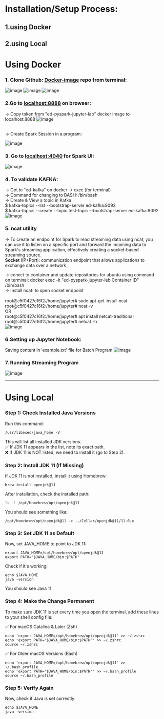 # Installation/Setup Process:
## 1.using Docker <br>
## 2.using Local <br>


# Using Docker
### 1. Clone Github: [Docker-image](https://github.com/subhamkharwal/docker-images?tab=readme-ov-file)  repo from terminal:
![image](https://github.com/user-attachments/assets/5327789f-f0bf-4193-a09b-985f8502f9cc)
![image](https://github.com/user-attachments/assets/70e3b59f-a72f-489a-8683-1a648a32f467)
![image](https://github.com/user-attachments/assets/70956a02-14a7-41cb-96c5-7c95d084ea59)


### 2.Go to [localhost:8888](http://localhost:8888/) on browser:

-> Copy token from "ed-pyspark-jupyter-lab" docker image to localhost:8888
![image](https://github.com/user-attachments/assets/69566675-24ce-40c8-8664-76344e3bbdb6)

<br>
-> Create Spark Session in a program:

![image](https://github.com/user-attachments/assets/4058eb47-0863-4860-9c8b-e6819afe91fc)

### 3. Go to [localhost:4040](http://localhost:4040/) for Spark UI:
![image](https://github.com/user-attachments/assets/6c2f6ba7-ef48-4233-a763-f926f439de5b)

### 4. To validate KAFKA:
   -> Got to "ed-kafka" on docker -> exec (for terminal) <br>
   -> Command for changing to BASH: /bin/bash <br>
   -> Create & View a topic in Kafka <br>
   $ kafka-topics --list --bootstrap-server ed-kafka:9092 <br>
   $ kafka-topics --create --topic test-topic --bootstrap-server ed-kafka:9092 <br>
   ![image](https://github.com/user-attachments/assets/51980797-149f-4133-9ca6-1247f76bf02c)

### 5. ncat utility 
-> To create an endpoint for Spark to read streaming data using ncat, you can use it to listen on a specific port and forward the incoming data to Spark's streaming application, effectively creating a socket-based streaming source. <br>
**Socket** (IP+Port): communication endpoint that allows applications to exchange data over a network<br>

  -> conect to container and update repositories for ubuntu using command on terminal: docker exec -it "ed-pyspark-jupyter-lab Container ID" /bin/bash <br>
  -> Install ncat: to open socket endpoint   <br>                                                                          
             root@c5f0427c16f2:/home/jupyter# sudo apt-get install ncat <br>
             root@c5f0427c16f2:/home/jupyter# ncat -v <br>
      OR <br>
             root@c5f0427c16f2:/home/jupyter# apt install netcat-traditional <br>
             root@c5f0427c16f2:/home/jupyter# netcat -h <br>
             ![image](https://github.com/user-attachments/assets/3afc61c0-8a29-4aec-b248-e083eee8d296)

 
 ### 6.Setting up Jupyter Notebook:
Saving content in 'example.txt' file for Batch Program
![image](https://github.com/user-attachments/assets/6f6a6bad-a369-4f27-8b59-580affdd0f25)


### 7. Running Streaming Program
![image](https://github.com/user-attachments/assets/2331cf0e-cdea-4d56-a570-7cc8d34e5906)


************************************************************************************************************************************************************
# Using Local

### Step 1: Check Installed Java Versions 
Run this command:

```
/usr/libexec/java_home -V
```
This will list all installed JDK versions. <br>
✅ If JDK 11 appears in the list, note its exact path. <br>
❌ If JDK 11 is NOT listed, we need to install it (go to Step 2).

### Step 2: Install JDK 11 (If Missing) <br>
If JDK 11 is not installed, install it using Homebrew:

```
brew install openjdk@11
```
After installation, check the installed path:

```
ls -l /opt/homebrew/opt/openjdk@11
```
You should see something like:

```
/opt/homebrew/opt/openjdk@11 -> ../Cellar/openjdk@11/11.0.x
```

### Step 3: Set JDK 11 as Default <br>
Now, set JAVA_HOME to point to JDK 11:

```
export JAVA_HOME=/opt/homebrew/opt/openjdk@11
export PATH="$JAVA_HOME/bin:$PATH"
```
Check if it's working:
```
echo $JAVA_HOME
java -version
```
You should see Java 11.

### Step 4: Make the Change Permanent
To make sure JDK 11 is set every time you open the terminal, add these lines to your shell config file:

✅ For macOS Catalina & Later (Zsh)
```
echo 'export JAVA_HOME=/opt/homebrew/opt/openjdk@11' >> ~/.zshrc
echo 'export PATH="$JAVA_HOME/bin:$PATH"' >> ~/.zshrc
source ~/.zshrc
```
✅ For Older macOS Versions (Bash)
```
echo 'export JAVA_HOME=/opt/homebrew/opt/openjdk@11' >> ~/.bash_profile
echo 'export PATH="$JAVA_HOME/bin:$PATH"' >> ~/.bash_profile
source ~/.bash_profile
```

### Step 5: Verify Again
Now, check if Java is set correctly:
```
echo $JAVA_HOME
java -version
```




  
